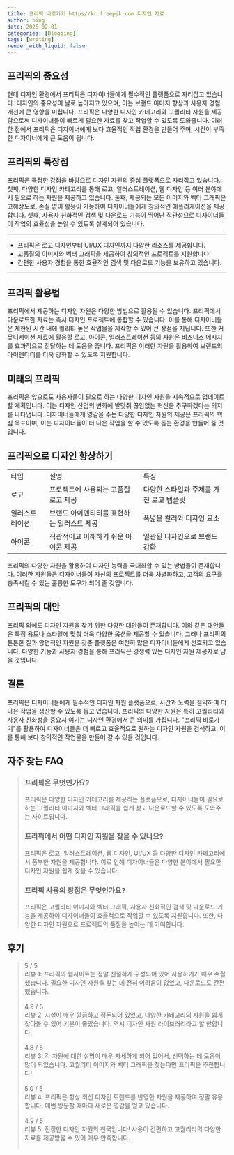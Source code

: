```yaml
---
title: 프리픽 바로가기 https//kr.freepik.com 디자인 자료
author: bing
date: 2025-02-01
categories: [Blogging]
tags: [writing]
render_with_liquid: false
---
```



<h2 id='프리픽의 중요성'>프리픽의 중요성</h2>

<p>현대 디자인 환경에서 프리픽은 디자이너들에게 필수적인 플랫폼으로 자리잡고 있습니다. 디자인의 중요성이 날로 높아지고 있으며, 이는 브랜드 이미지 향상과 사용자 경험 개선에 큰 영향을 미칩니다. 프리픽은 다양한 디자인 카테고리와 고퀄리티 자원을 제공함으로써 디자이너들이 빠르게 필요한 자료를 찾고 작업할 수 있도록 도와줍니다. 이러한 점에서 프리픽은 디자이너에게 보다 효율적인 작업 환경을 만들어 주며, 시간이 부족한 디자이너에게 큰 도움이 됩니다.</p>

<h2 id='프리픽의 특장점'>프리픽의 특장점</h2>

<p>프리픽은 특정한 강점을 바탕으로 디자인 자원의 중심 플랫폼으로 자리잡고 있습니다. 첫째, 다양한 디자인 카테고리를 통해 로고, 일러스트레이션, 웹 디자인 등 여러 분야에서 필요로 하는 자원을 제공하고 있습니다. 둘째, 제공되는 모든 이미지와 벡터 그래픽은 고해상도로, 손실 없이 활용이 가능하여 디자이너들에게 창의적인 애플리케이션을 제공합니다. 셋째, 사용자 친화적인 검색 및 다운로드 기능이 뛰어난 직관성으로 디자이너들이 작업의 효율성을 높일 수 있도록 설계되어 있습니다.</p>

<hr />

<ul>
    <li>프리픽은 로고 디자인부터 UI/UX 디자인까지 다양한 리소스를 제공합니다.</li>
    <li>고품질의 이미지와 벡터 그래픽을 제공하여 창의적인 프로젝트를 지원합니다.</li>
    <li>간편한 사용자 경험을 통한 효율적인 검색 및 다운로드 기능을 보유하고 있습니다.</li>
</ul>

<hr />

<h2 id='프리픽 활용법'>프리픽 활용법</h2>

<p>프리픽에서 제공하는 디자인 자원은 다양한 방법으로 활용될 수 있습니다. 프리픽에서 다운로드한 자료는 즉시 디자인 프로젝트에 통합할 수 있습니다. 이를 통해 디자이너들은 제한된 시간 내에 퀄리티 높은 작업물을 제작할 수 있어 큰 장점을 지닙니다. 또한 커뮤니케이션 자료에 활용할 로고, 아이콘, 일러스트레이션 등의 자원은 비즈니스 메시지를 효과적으로 전달하는 데 도움을 줍니다. 프리픽은 이러한 자원을 활용하여 브랜드의 아이덴티티를 더욱 강화할 수 있도록 지원합니다.</p>

<h2 id='미래의 프리픽'>미래의 프리픽</h2>

<p>프리픽은 앞으로도 사용자들이 필요로 하는 다양한 디자인 자원을 지속적으로 업데이트할 계획입니다. 이는 디자인 산업의 변화에 발맞춰 끊임없는 혁신을 추구하겠다는 의지를 나타냅니다. 디자이너들에게 영감을 주는 다양한 디자인 자원의 제공은 프리픽의 핵심 목표이며, 이는 디자이너들이 더 나은 작업을 할 수 있도록 돕는 환경을 만들어 줄 것입니다.</p>

<h2 id='프리픽으로 디자인 향상하기'>프리픽으로 디자인 향상하기</h2>

<table>
    <tr>
        <td>타입</td>
        <td>설명</td>
        <td>특징</td>
    </tr>
    <tr>
        <td>로고</td>
        <td>프로젝트에 사용되는 고품질 로고 제공</td>
        <td>다양한 스타일과 주제를 가진 로고 템플릿</td>
    </tr>
    <tr>
        <td>일러스트레이션</td>
        <td>브랜드 아이덴티티를 표현하는 일러스트 제공</td>
        <td>폭넓은 컬러와 디자인 요소</td>
    </tr>
    <tr>
        <td>아이콘</td>
        <td>직관적이고 이해하기 쉬운 아이콘 제공</td>
        <td>일관된 디자인으로 브랜드 강화</td>
    </tr>
</table>

<p>프리픽의 다양한 자원을 활용하여 디자인 능력을 극대화할 수 있는 방법들이 존재합니다. 이러한 자원들은 디자이너들이 자신의 프로젝트를 더욱 차별화하고, 고객의 요구를 충족시킬 수 있는 훌륭한 도구가 되어 줄 것입니다.</p>

<h2 id='프리픽의 대안'>프리픽의 대안</h2>

<p>프리픽 외에도 디자인 자원을 찾기 위한 다양한 대안들이 존재합니다. 이와 같은 대안들은 특정 용도나 스타일에 맞춰 더욱 다양한 옵션을 제공할 수 있습니다. 그러나 프리픽의 튼튼한 질과 양면적인 자원을 갖춘 플랫폼은 여전히 많은 디자이너들에게 선호되고 있습니다. 다양한 기능과 사용자 경험을 통해 프리픽은 경쟁력 있는 디자인 자원 제공자로 남을 것입니다.</p>

<h2 id='결론'>결론</h2>

<p>프리픽은 디자이너들에게 필수적인 디자인 자원 플랫폼으로, 시간과 노력을 절약하여 더 나은 작업을 생산할 수 있도록 돕고 있습니다. 프리픽의 다양한 자원은 특히 고퀄리티와 사용자 친화성을 중요시 여기는 디자인 환경에서 큰 의미를 가집니다. "프리픽 바로가기"를 활용하여 디자이너들은 더 빠르고 효율적으로 원하는 디자인 자원을 검색하고, 이를 통해 보다 창의적인 작업물을 만들어 갈 수 있을 것입니다.</p>


<h2 id='자주_찾는_FAQ'>자주 찾는 FAQ</h2>
<div itemscope="" itemtype="https://schema.org/FAQPage">
<blockquote>
<div itemscope="" itemprop="mainEntity" itemtype="https://schema.org/Question">
<h3 itemprop="name">프리픽은 무엇인가요?</h3>
<div itemscope="" itemprop="acceptedAnswer" itemtype="https://schema.org/Answer">
<span itemprop="text">
<p>프리픽은 다양한 디자인 카테고리를 제공하는 플랫폼으로, 디자이너들이 필요로 하는 고퀄리티 이미지와 벡터 그래픽을 쉽게 찾고 다운로드할 수 있도록 도와주는 사이트입니다.</p>
</span>
</div>
</div>
<div itemscope="" itemprop="mainEntity" itemtype="https://schema.org/Question">
<h3 itemprop="name">프리픽에서 어떤 디자인 자원을 찾을 수 있나요?</h3>
<div itemscope="" itemprop="acceptedAnswer" itemtype="https://schema.org/Answer">
<span itemprop="text">
<p>프리픽은 로고, 일러스트레이션, 웹 디자인, UI/UX 등 다양한 디자인 카테고리에서 풍부한 자원을 제공합니다. 이로 인해 디자이너들은 다양한 분야에서 필요한 디자인 자원을 쉽게 찾을 수 있습니다.</p>
</span>
</div>
</div>
<div itemscope="" itemprop="mainEntity" itemtype="https://schema.org/Question">
<h3 itemprop="name">프리픽 사용의 장점은 무엇인가요?</h3>
<div itemscope="" itemprop="acceptedAnswer" itemtype="https://schema.org/Answer">
<span itemprop="text">
<p>프리픽은 고퀄리티 이미지와 벡터 그래픽, 사용자 친화적인 검색 및 다운로드 기능을 제공하여 디자이너들이 효율적으로 작업할 수 있도록 지원합니다. 또한, 다양한 디자인 자원으로 프로젝트의 품질을 높이는 데 기여합니다.</p>
</span>
</div>
</div>
</blockquote>
</div>
<h2 id='후기'>후기</h2>
<div itemscope itemtype="https://schema.org/Product">
  <blockquote>
  <div itemprop="review" itemscope itemtype="https://schema.org/Review">
      <div itemprop="reviewRating" itemscope itemtype="https://schema.org/Rating"> <span itemprop="ratingValue">5</span> / <span itemprop="bestRating">5</span> </div>
      <span itemprop="reviewBody">리뷰 1: 프리픽의 웹사이트는 정말 친절하게 구성되어 있어 사용하기가 매우 수월했습니다. 필요한 디자인 자원을 찾는 데 전혀 어려움이 없었고, 다운로드도 간편했습니다.</span>
  </div>
  <br>
  <div itemprop="review" itemscope itemtype="https://schema.org/Review">
      <div itemprop="reviewRating" itemscope itemtype="https://schema.org/Rating"> <span itemprop="ratingValue">4.9</span> / <span itemprop="bestRating">5</span> </div>
      <span itemprop="reviewBody">리뷰 2: 시설이 매우 깔끔하고 정돈되어 있었고, 다양한 카테고리의 자원을 쉽게 찾아볼 수 있어 기분이 좋았습니다. 역시 디자인 자원 라이브러리라고 할 만합니다.</span>
  </div>
  <br>
  <div itemprop="review" itemscope itemtype="https://schema.org/Review">
      <div itemprop="reviewRating" itemscope itemtype="https://schema.org/Rating"> <span itemprop="ratingValue">4.8</span> / <span itemprop="bestRating">5</span> </div>
      <span itemprop="reviewBody">리뷰 3: 각 자원에 대한 설명이 매우 자세하게 되어 있어서, 선택하는 데 도움이 많이 되었습니다. 고퀄리티 이미지와 벡터 그래픽을 찾는다면 프리픽을 추천합니다!</span>
  </div>
  <br>
  <div itemprop="review" itemscope itemtype="https://schema.org/Review">
      <div itemprop="reviewRating" itemscope itemtype="https://schema.org/Rating"> <span itemprop="ratingValue">5.0</span> / <span itemprop="bestRating">5</span> </div>
      <span itemprop="reviewBody">리뷰 4: 프리픽은 항상 최신 디자인 트렌드를 반영한 자원을 제공하여 정말 유용합니다. 매번 방문할 때마다 새로운 영감을 얻고 있습니다.</span>
  </div>
  <br>
  <div itemprop="review" itemscope itemtype="https://schema.org/Review">
      <div itemprop="reviewRating" itemscope itemtype="https://schema.org/Rating"> <span itemprop="ratingValue">4.9</span> / <span itemprop="bestRating">5</span> </div>
      <span itemprop="reviewBody">리뷰 5: 진정한 디자인 자원의 천국입니다! 사용이 간편하고 고퀄리티의 다양한 자료를 제공받을 수 있어 매우 만족합니다.</span>
  </div>
  <br>
  </blockquote>
</div>
